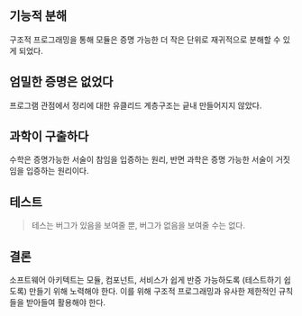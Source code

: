 ## 기능적 분해

구조적 프로그래밍을 통해 모듈은 증명 가능한 더 작은 단위로 재귀적으로 분해할 수 있게 되었다.

## 엄밀한 증명은 없었다

프로그램 관점에서 정리에 대한 유클리드 계층구조는 긑내 만들어지지 않았다.

## 과학이 구출하다

수학은 증명가능한 서술이 참임을 입증하는 원리, 반면 과학은 증명 가능한 서술이 거짓임을 입증하는 원리이다.

## 테스트

> 테스는 버그가 있음을 보여줄 뿐, 버그가 없음을 보여줄 수는 없다.

## 결론

소프트웨어 아키텍트는 모듈, 컴포넌트, 서비스가 쉽게 반증 가능하도록 (테스트하기 쉽도록) 만들기 위해 노력해야 한다. 이를 위해 구조적 프로그래밍과 유사한 제한적인 규칙들을 받아들여 활용해야 한다.
